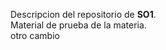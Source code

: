 Descripcion del repositorio de <strong>SO1</strong>.
<br>
Material de prueba de la materia.
<br>
otro cambio